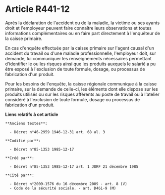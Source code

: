 # Article R441-12

Après la déclaration de l'accident ou de la maladie, la victime ou ses ayants droit et l'employeur peuvent faire connaître
leurs observations et toutes informations complémentaires ou en faire part directement à l'enquêteur de la caisse primaire. 

En cas d'enquête effectuée par la caisse primaire sur l'agent causal d'un accident du travail ou d'une maladie
professionnelle, l'employeur doit, sur demande, lui communiquer les renseignements nécessaires permettant d'identifier le ou
les risques ainsi que les produits auxquels le salarié a pu être exposé à l'exclusion de toute formule, dosage, ou processus
de fabrication d'un produit. 

Pour les besoins de l'enquête, la caisse régionale communique à la caisse primaire, sur la demande de celle-ci, les éléments
dont elle dispose sur les produits utilisés ou sur les risques afférents au poste de travail ou à l'atelier considéré à
l'exclusion de toute formule, dosage ou processus de fabrication d'un produit.

**Liens relatifs à cet article**

	**Anciens textes**:

	  - Décret n°46-2959 1946-12-31 art. 68 al. 3

	**Codifié par**:

	  - Décret n°85-1353 1985-12-17

	**Créé par**:

	  - Décret n°85-1353 1985-12-17 art. 1 JORF 21 décembre 1985

	**Cité par**:

	  - Décret n°2009-1576 du 16 décembre 2009 - art. 8 (V)
	  - Code de la sécurité sociale. - art. D461-9 (M)

